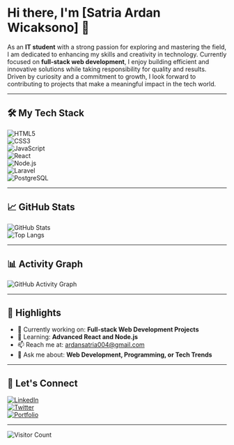 # Hi there, I'm [Satria Ardan Wicaksono] 👋  

As an **IT student** with a strong passion for exploring and mastering the field, I am dedicated to enhancing my skills and creativity in technology. Currently focused on **full-stack web development**, I enjoy building efficient and innovative solutions while taking responsibility for quality and results. Driven by curiosity and a commitment to growth, I look forward to contributing to projects that make a meaningful impact in the tech world.  

---

## 🛠️ My Tech Stack  
![HTML5](https://img.shields.io/badge/HTML5-E34F26?style=flat&logo=html5&logoColor=white)  
![CSS3](https://img.shields.io/badge/CSS3-1572B6?style=flat&logo=css3&logoColor=white)  
![JavaScript](https://img.shields.io/badge/JavaScript-F7DF1E?style=flat&logo=javascript&logoColor=black)  
![React](https://img.shields.io/badge/React-61DAFB?style=flat&logo=react&logoColor=black)  
![Node.js](https://img.shields.io/badge/Node.js-339933?style=flat&logo=node.js&logoColor=white)  
![Laravel](https://img.shields.io/badge/Laravel-FF2D20?style=flat&logo=laravel&logoColor=white)  
![PostgreSQL](https://img.shields.io/badge/PostgreSQL-336791?style=flat&logo=postgresql&logoColor=white)  

---

## 📈 GitHub Stats  
![GitHub Stats](https://github-readme-stats.vercel.app/api?username=wcksnrdn&show_icons=true&theme=radical)  
![Top Langs](https://github-readme-stats.vercel.app/api/top-langs/?username=wcksnrdn&layout=compact&theme=radical)  

---

## 📊 Activity Graph  
![GitHub Activity Graph](https://activity-graph.herokuapp.com/graph?username=wcksnrdn&theme=dracula)  

---

## 🌟 Highlights  
- 🔭 Currently working on: **Full-stack Web Development Projects**  
- 🌱 Learning: **Advanced React and Node.js**  
- 📫 Reach me at: [ardansatria004@gmail.com](mailto:ardansatria004@gmail.com)  
- 💬 Ask me about: **Web Development, Programming, or Tech Trends**  

---

## 🎯 Let's Connect  
[![LinkedIn](https://img.shields.io/badge/-LinkedIn-blue?style=flat&logo=linkedin)](https://www.linkedin.com/in/satriaardan)  
[![Twitter](https://img.shields.io/badge/-Twitter-blue?style=flat&logo=twitter)](https://twitter.com/yourusername)  
[![Portfolio](https://img.shields.io/badge/-Portfolio-black?style=flat&logo=internetexplorer)](https://yourportfolio.com)  

---

![Visitor Count](https://komarev.com/ghpvc/?username=yourusername&color=blue)  
